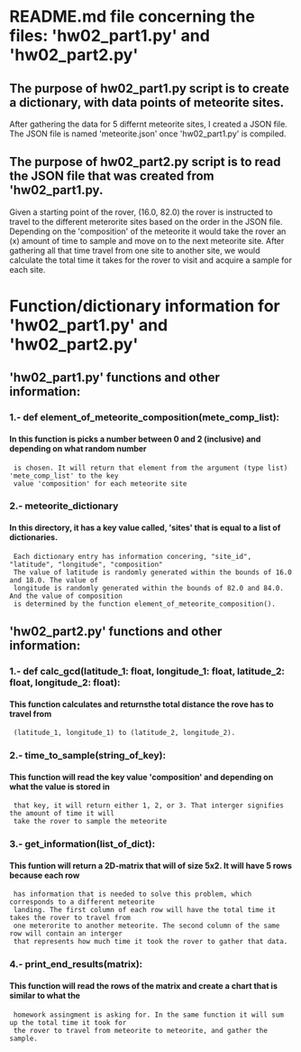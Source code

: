 # README.md file concerning the files: 'hw02_part1.py' and 'hw02_part2.py'

## The purpose of hw02_part1.py script is to create a dictionary, with data points of meteorite sites. 
After gathering the data for 5 differnt meteorite sites, I created a JSON file. The JSON file is named
'meteorite.json' once 'hw02_part1.py' is compiled.

## The purpose of hw02_part2.py script is to read the JSON file that was created from 'hw02_part1.py.
Given a starting point of the rover, (16.0, 82.0) the rover is instructed to travel to the different 
meterorite sites based on the order in the JSON file. Depending on the 'composition' of the meteorite
it would take the rover an (x) amount of time to sample and move on to the next meteorite site. After
gathering all that time travel from one site to another site, we would calculate the total time it 
takes for the rover to visit and acquire a sample for each site. 

# Function/dictionary information for 'hw02_part1.py' and 'hw02_part2.py'
## 'hw02_part1.py' functions and other information:
### 1.- def element_of_meteorite_composition(mete_comp_list):
#### In this function is picks a number between 0 and 2 (inclusive) and depending on what random number
     is chosen. It will return that element from the argument (type list) 'mete_comp_list' to the key 
     value 'composition' for each meteorite site
### 2.- meteorite_dictionary 
#### In this directory, it has a key value called, 'sites' that is equal to a list of dictionaries.
     Each dictionary entry has information concering, "site_id", "latitude", "longitude", "composition"
     The value of latitude is randomly generated within the bounds of 16.0 and 18.0. The value of
     longitude is randomly generated within the bounds of 82.0 and 84.0. And the value of composition 
     is determined by the function element_of_meteorite_composition().

## 'hw02_part2.py' functions and other information:
### 1.- def calc_gcd(latitude_1: float, longitude_1: float, latitude_2: float, longitude_2: float):
#### This function calculates and returnsthe total distance the rove has to travel from 
     (latitude_1, longitude_1) to (latitude_2, longitude_2).
### 2.- time_to_sample(string_of_key):
#### This function will read the key value 'composition' and depending on what the value is stored in 
     that key, it will return either 1, 2, or 3. That interger signifies the amount of time it will 
     take the rover to sample the meteorite
### 3.- get_information(list_of_dict):
#### This funtion will return a 2D-matrix that will of size 5x2. It will have 5 rows because each row 
     has information that is needed to solve this problem, which corresponds to a different meteorite 
     landing. The first column of each row will have the total time it takes the rover to travel from 
     one meterorite to another meteorite. The second column of the same row will contain an interger
     that represents how much time it took the rover to gather that data.
### 4.- print_end_results(matrix):
#### This function will read the rows of the matrix and create a chart that is similar to what the 
     homework assingment is asking for. In the same function it will sum up the total time it took for 
     the rover to travel from meteorite to meteorite, and gather the sample.
